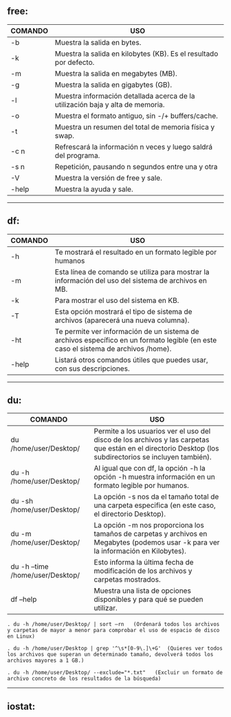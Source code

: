 ## **free**:

|COMANDO    | USO |
|-------|----------|
| -b |  Muestra la salida en bytes.  |
| -k |  Muestra la salida en kilobytes (KB). Es el resultado por defecto.  |
| -m |  Muestra la salida en megabytes (MB).  |
| -g |  Muestra la salida en gigabytes (GB). |
| -l |  Muestra información detallada acerca de la utilización baja y alta de memoria.  |
| -o |  Muestra el formato antiguo, sin -/+ buffers/cache.  |
| -t |  Muestra un resumen del total de memoria física y swap. |
| -c n |  Refrescará la información n veces y luego saldrá del programa.  |
| -s n |  Repetición, pausando n segundos entre una y otra  |
| -V |  Muestra la versión de free y sale.  |
| -help |  Muestra la ayuda y sale.   |

---

## **df**:

|COMANDO    | USO |
|-------|----------|
| -h |  Te mostrará el resultado en un formato legible por humanos |
| -m |  Esta línea de comando se utiliza para mostrar la información del uso del sistema de archivos en MB.  |
| -k |  Para mostrar el uso del sistema en KB. |
| -T | Esta opción mostrará el tipo de sistema de archivos (aparecerá una nueva columna).  |
| -ht | Te permite ver información de un sistema de archivos específico en un formato legible (en este caso el sistema de archivos /home).  |
| -help | Listará otros comandos útiles que puedes usar, con sus descripciones.  |

---

## **du**:

|COMANDO    | USO |
|-------|----------|
| du /home/user/Desktop/  | Permite a los usuarios ver el uso del disco de los archivos y las carpetas que están en el directorio Desktop (los subdirectorios se incluyen también).  |
| du -h /home/user/Desktop/ | Al igual que con df, la opción -h la opción -h muestra información en un formato legible por humanos. |
| du -sh /home/user/Desktop/ | La opción -s nos da el tamaño total de una carpeta especifica (en este caso, el directorio Desktop). |
| du -m /home/user/Desktop/ | La opción -m nos proporciona los tamaños de carpetas y archivos en Megabytes (podemos usar -k para ver la información en Kilobytes). |
| du -h –time /home/user/Desktop/ | Esto informa la última fecha de modificación de los archivos y carpetas mostrados. |
| df –help | Muestra una lista de opciones disponibles y para qué se pueden utilizar. |

```
. du -h /home/user/Desktop/ | sort –rn   (Ordenará todos los archivos y carpetas de mayor a menor para comprobar el uso de espacio de disco en Linux)

. du -h /home/user/Desktop | grep '^\s*[0-9\.]\+G'  (Quieres ver todos los archivos que superan un determinado tamaño, devolverá todos los archivos mayores a 1 GB.)

. du -h /home/user/Desktop/ --exclude="*.txt"   (Excluir un formato de archivo concreto de los resultados de la búsqueda)
```

---

## **iostat**:



